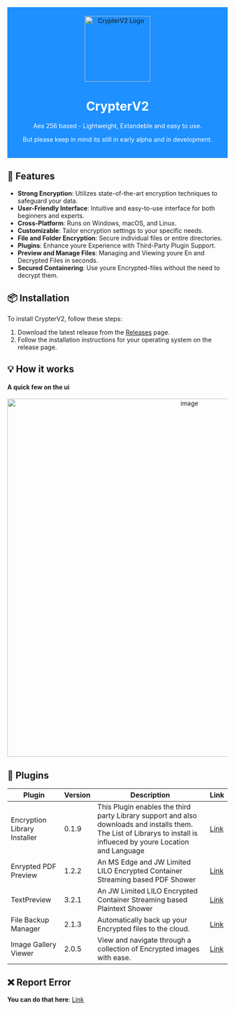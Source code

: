 <div align="center" style="background-color: #1E90FF; padding: 20px;">
  <img src="LILO-Packager/favico.ico" alt="CrypterV2 Logo" width="150">
  <h1 style="color: white;">CrypterV2</h1>
  <p style="color: white;">Aes 256 based - Lightweight, Extandeble and easy to use.</p>
  <p style="color: white;">But please keep in mind its still in early alpha and in development.</p>
</div>


## 🚀 Features

- **Strong Encryption**: Utilizes state-of-the-art encryption techniques to safeguard your data.
- **User-Friendly Interface**: Intuitive and easy-to-use interface for both beginners and experts.
- **Cross-Platform**: Runs on Windows, macOS, and Linux.
- **Customizable**: Tailor encryption settings to your specific needs.
- **File and Folder Encryption**: Secure individual files or entire directories.
- **Plugins**: Enhance youre Experience with Third-Party Plugin Support.
- **Preview and Manage Files**: Managing and Viewing youre En and Decrypted Files in seconds.
- **Secured Containering**: Use youre Encrypted-files without the need to decrypt them.

## 📦 Installation

To install CrypterV2, follow these steps:

1. Download the latest release from the [Releases](https://github.com/JW-Limited/Crypterv2/releases) page.
2. Follow the installation instructions for your operating system on the release page.

## 💡 How it works 
#### A quick few on the ui
<p align="center">
  <img width="817" alt="image" src="https://github.com/JW-Limited/Crypterv2/assets/120219149/65fa4514-1412-4920-bd05-0e412ee8c4b5">
</p>


## 🔌 Plugins 

| Plugin   | Version | Description         | Link |
| -------- | ------- | ------------------- | ------- |
| Encryption Library Installer | 0.1.9   | This Plugin enables the third party Library support and also downloads and installs them. The List of Librarys to install is influeced by youre Location and Language| [Link]()|
| Enrypted PDF Preview | 1.2.2   | An MS Edge and JW Limited LILO Encrypted Container Streaming based PDF Shower | [Link]() |
| TextPreview | 3.2.1   | An JW Limited LILO Encrypted Container Streaming based Plaintext Shower | [Link]() |
| File Backup Manager             | 2.1.3   | Automatically back up your Encrypted files to the cloud. | [Link]()           |
| Image Gallery Viewer            | 2.0.5   | View and navigate through a collection of Encrypted images with ease. | [Link]()           |

## ❌ Report Error

**You can do that here**: [Link](https://github.com/JW-Limited/Crypterv2/issues/new?assignees=&labels=&projects=&template=bug_report.md&title=Error)
